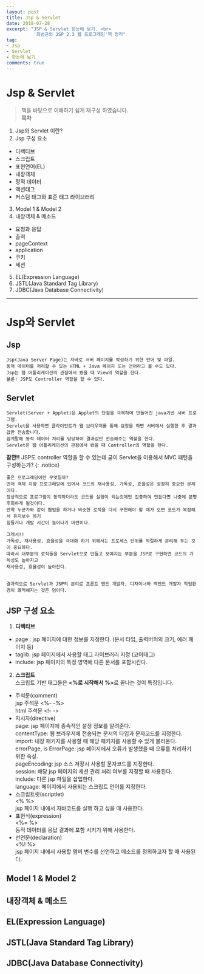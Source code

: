 ```yaml
---
layout: post
title: Jsp & Servlet
date: 2018-07-28 
excerpt: "JSP & Servlet 한눈에 보기. <br>
          '최범균의 JSP 2.3 웹 프로그래밍'책 정리"
tag: 
- Jsp
- Servlet
- 한눈에 보기 
comments: true
---
```

# Jsp & Servlet 
> 책을 바탕으로 이해하기 쉽게 재구성 하였습니다. <br>
<strong>목차</strong> <br> 
1. Jsp와 Servlet 이란?
2. Jsp 구성 요소
- 디렉티브 
- 스크립트
- 표현언어(EL)
- 내장객체
- 정적 데이터
- 액션태그
- 커스텀 태그와 표준 태그 라이브러리
3. Model 1 & Model 2 
4. 내장객체 & 메소드
- 요청과 응답
- 출력
- pageContext
- application
- 쿠키
- 세션 
5. EL(Expression Language)
6. JSTL(Java Standard Tag Library)
7. JDBC(Java Database Connectivity)

---

# Jsp와 Servlet 

## Jsp

``` 
Jsp(Java Server Page)는 자바로 서버 페이지를 작성하기 위한 언어 및 파일. 
동적 데이터를 처리할 수 있는 HTML + Java 페이지 또는 언어라고 볼 수도 있다. 
Jsp는 웹 어플리케이션의 관점에서 봤을 때 View의 역할을 한다. 
물론! JSP도 Controller 역할을 할 수 있다.
```
## Servlet

``` 
Servlet(Server + Applet)은 Applet의 단점을 극복하여 만들어진 java기반 서버 프로그램.
Servlet을 사용하면 클라이언트가 웹 브라우저를 통해 요청을 하면 서버에서 실행한 후 결과값만 전송합니다.
쉽게말해 동적 데이터 처리를 담당하여 결과값만 전송해주는 역할을 한다. 
Servlet은 웹 어플리케이션의 관점에서 봤을 때 Controller의 역할을 한다. 

```

**잠깐!!**  JSP도 controller 역할을 할 수 있는데 굳이 Servlet을 이용해서 MVC 패턴을 구성하는가? 
{: .notice}
```
좋은 프로그래밍이란 무엇일까?
먼저 객체 지향 프로그래밍에 있어서 코드의 재사용성, 가독성, 효율성은 굉장히 중요한 문제이다.
정상적으로 프로그램이 동작하더라도 코드를 실행이 되는것에만 집중하여 만든다면 나중에 분명 후회하게 될것이다.
만약 누군가와 같이 협업을 하거나 비슷한 로직을 다시 구현해야 할 때가 오면 코드가 복잡해서 유지보수 하기 
힘들거나 개발 시간이 늘어나기 마련이다. 

그래서!! 
가독성, 재사용성, 효율성을 극대화 하기 위해서는 프로세스 단위를 적절하게 분리해 두는 것이 중요하다.
따라서 대부분의 로직들을 Servlet으로 만들고 보여지는 부분을 JSP로 구현하면 코드의 가독성도 높아지고 
재사용성, 효율성이 높아진다.


결과적으로 Servlet과 JSP의 분리로 프론트 엔드 개발자, 디자이너와 백엔드 개발자 작업환경이 쾌적해지는 것은 덤이다.
```

## JSP 구성 요소 

1. <kbd><strong>디렉티브</strong></kbd> <br> 
- page : jsp 페이지에 대한 정보를 지정한다. (문서 타입, 출력버퍼의 크기, 에러 페이지 등)
- taglib: jsp 페이지에서 사용할 태그 라이브러리 지정 (코어태그)
- include: jsp 페이지의 특정 영역에 다른 문서를 포함시킨다. 

2. <kdb><strong>스크립트</strong></kdb> <br>
스크립트 기반 태그들은 <strong><%로 시작해서 %></strong>로 끝나는 것이 특징입니다.
- 주석문(comment) <br>
  jsp 주석문 <%- -%> <br>
  html 주석문 <!- ->
- 지시자(directive) <br>
  page: jsp 페이지에 종속적인 설정 정보를 알려준다. <br>
  contentType: 웹 브라우저에 전송되는 문서의 타입과 문자코드를 지정한다. <br>
  import: 내장 패키지를 사용할 때 해당 패키지를 사용할 수 있게 불러온다. <br>
  errorPage, is ErrorPage: jsp 페이지에서 오류가 발생했을 때 오류를 처리하기 위한 속성. <br>
  pageEncoding: jsp 소스 저장시 사용할 문자코드를 지정한다. <br>
  session: 해당 jsp 페이지의 세션 관리 처리 여부를 지정할 때 사용된다. <br>
  include: 다른 jsp 파일을 삽입한다. <br>
  language: 페이지에서 사용되는 스크립트 언어를 지정한다.<br>
- 스크립트릿(scriptlet) <br>
  <% %> <br>
  jsp 페이지 내에서 자바코드를 실행 하고 싶을 때 사용한다.
- 표현식(expression) <br>
  <%= %> <br>
  동적 데이터를 응답 결과에 포함 시키기 위해 사용한다. 
- 선언문(declaration) <br>
  <%! %> <br>
  jsp 페이지 내에서 사용할 멤버 변수를 선언하고 메소드를 정의하고자 할 때 사용된다. 

## Model 1 & Model 2 

## 내장객체 & 메소드

## EL(Expression Language)

## JSTL(Java Standard Tag Library)

## JDBC(Java Database Connectivity)

